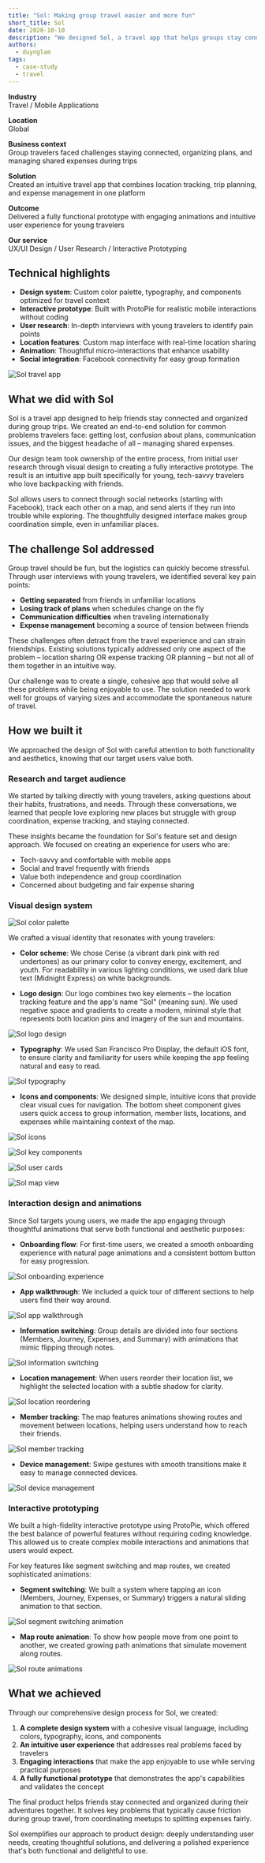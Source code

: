 ```yaml
---
title: "Sol: Making group travel easier and more fun"
short_title: Sol
date: 2020-10-10
description: "We designed Sol, a travel app that helps groups stay connected, organized, and on budget during trips. Our comprehensive approach included user research, visual design, and interactive prototyping."
authors: 
  - duynglam
tags: 
  - case-study
  - travel
---
```


**Industry**\
Travel / Mobile Applications

**Location**\
Global

**Business context**\
Group travelers faced challenges staying connected, organizing plans, and managing shared expenses during trips

**Solution**\
Created an intuitive travel app that combines location tracking, trip planning, and expense management in one platform

**Outcome**\
Delivered a fully functional prototype with engaging animations and intuitive user experience for young travelers

**Our service**\
UX/UI Design / User Research / Interactive Prototyping

## Technical highlights

- **Design system**: Custom color palette, typography, and components optimized for travel context
- **Interactive prototype**: Built with ProtoPie for realistic mobile interactions without coding
- **User research**: In-depth interviews with young travelers to identify pain points
- **Location features**: Custom map interface with real-time location sharing
- **Animation**: Thoughtful micro-interactions that enhance usability
- **Social integration**: Facebook connectivity for easy group formation

![Sol travel app](assets/sol-app.webp)

## What we did with Sol

Sol is a travel app designed to help friends stay connected and organized during group trips. We created an end-to-end solution for common problems travelers face: getting lost, confusion about plans, communication issues, and the biggest headache of all – managing shared expenses.

Our design team took ownership of the entire process, from initial user research through visual design to creating a fully interactive prototype. The result is an intuitive app built specifically for young, tech-savvy travelers who love backpacking with friends.

Sol allows users to connect through social networks (starting with Facebook), track each other on a map, and send alerts if they run into trouble while exploring. The thoughtfully designed interface makes group coordination simple, even in unfamiliar places.

## The challenge Sol addressed

Group travel should be fun, but the logistics can quickly become stressful. Through user interviews with young travelers, we identified several key pain points:

- **Getting separated** from friends in unfamiliar locations
- **Losing track of plans** when schedules change on the fly
- **Communication difficulties** when traveling internationally
- **Expense management** becoming a source of tension between friends

These challenges often detract from the travel experience and can strain friendships. Existing solutions typically addressed only one aspect of the problem – location sharing OR expense tracking OR planning – but not all of them together in an intuitive way.

Our challenge was to create a single, cohesive app that would solve all these problems while being enjoyable to use. The solution needed to work well for groups of varying sizes and accommodate the spontaneous nature of travel.

## How we built it

We approached the design of Sol with careful attention to both functionality and aesthetics, knowing that our target users value both.

### Research and target audience

We started by talking directly with young travelers, asking questions about their habits, frustrations, and needs. Through these conversations, we learned that people love exploring new places but struggle with group coordination, expense tracking, and staying connected.

These insights became the foundation for Sol's feature set and design approach. We focused on creating an experience for users who are:

- Tech-savvy and comfortable with mobile apps
- Social and travel frequently with friends
- Value both independence and group coordination
- Concerned about budgeting and fair expense sharing

### Visual design system

![Sol color palette](assets/sol-colors.webp)

We crafted a visual identity that resonates with young travelers:

- **Color scheme**: We chose Cerise (a vibrant dark pink with red undertones) as our primary color to convey energy, excitement, and youth. For readability in various lighting conditions, we used dark blue text (Midnight Express) on white backgrounds.

- **Logo design**: Our logo combines two key elements – the location tracking feature and the app's name "Sol" (meaning sun). We used negative space and gradients to create a modern, minimal style that represents both location pins and imagery of the sun and mountains.

![Sol logo design](assets/sol-logo.webp)

- **Typography**: We used San Francisco Pro Display, the default iOS font, to ensure clarity and familiarity for users while keeping the app feeling natural and easy to read.

![Sol typography](assets/sol-typography.webp)

- **Icons and components**: We designed simple, intuitive icons that provide clear visual cues for navigation. The bottom sheet component gives users quick access to group information, member lists, locations, and expenses while maintaining context of the map.

![Sol icons](assets/sol-icons.webp)

![Sol key components](assets/sol-components.webp)

![Sol user cards](assets/sol-user-card.webp)

![Sol map view](assets/sol-map-view.webp)

### Interaction design and animations

Since Sol targets young users, we made the app engaging through thoughtful animations that serve both functional and aesthetic purposes:

- **Onboarding flow**: For first-time users, we created a smooth onboarding experience with natural page animations and a consistent bottom button for easy progression.

![Sol onboarding experience](assets/sol-onboarding.webp)

- **App walkthrough**: We included a quick tour of different sections to help users find their way around.

![Sol app walkthrough](assets/sol-walkthrough.webp)

- **Information switching**: Group details are divided into four sections (Members, Journey, Expenses, and Summary) with animations that mimic flipping through notes.

![Sol information switching](assets/sol-switching.webp)

- **Location management**: When users reorder their location list, we highlight the selected location with a subtle shadow for clarity.

![Sol location reordering](assets/sol-locations.webp)

- **Member tracking**: The map features animations showing routes and movement between locations, helping users understand how to reach their friends.

![Sol member tracking](assets/sol-tracking.webp)

- **Device management**: Swipe gestures with smooth transitions make it easy to manage connected devices.

![Sol device management](assets/sol-devices.webp)

### Interactive prototyping

We built a high-fidelity interactive prototype using ProtoPie, which offered the best balance of powerful features without requiring coding knowledge. This allowed us to create complex mobile interactions and animations that users would expect.

For key features like segment switching and map routes, we created sophisticated animations:

- **Segment switching**: We built a system where tapping an icon (Members, Journey, Expenses, or Summary) triggers a natural sliding animation to that section.

![Sol segment switching animation](assets/sol-segment.webp)

- **Map route animation**: To show how people move from one point to another, we created growing path animations that simulate movement along routes.

![Sol route animations](assets/sol-routes.webp)

## What we achieved

Through our comprehensive design process for Sol, we created:

1. **A complete design system** with a cohesive visual language, including colors, typography, icons, and components
2. **An intuitive user experience** that addresses real problems faced by travelers
3. **Engaging interactions** that make the app enjoyable to use while serving practical purposes
4. **A fully functional prototype** that demonstrates the app's capabilities and validates the concept

The final product helps friends stay connected and organized during their adventures together. It solves key problems that typically cause friction during group travel, from coordinating meetups to splitting expenses fairly.

Sol exemplifies our approach to product design: deeply understanding user needs, creating thoughtful solutions, and delivering a polished experience that's both functional and delightful to use.
